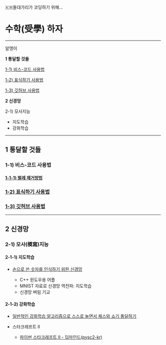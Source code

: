 :kr:돌대가리가 코딩하기 위해...

# 수학(受學) 하자

---

알맹이  

**1 통달할 것들**  

[1-1) 비스-코드 사용법](#비스-코드-사용법)  

[1-2) 표식하기 사용법](https://github.com/zeuseyera/Markdown_TongDal-kr)  

[1-3) 깃허브 사용법](https://github.com/zeuseyera/GitHub_Ga_MeoiJi-kr)  

**2 신경망**  

2-1) 모사지능  

- 지도학습  
- 강화학습  

---

## 1 통달할 것들

<a name="비스-코드-사용법"><a/>
### 1-1) 비스-코드 사용법  

#### [1-1-1) 벌레 제거방법](./비스-코드/길잡이/비스-코드_벌레제거_방법.md)  

### [1-2) 표식하기 사용법](https://github.com/zeuseyera/Markdown_TongDal-kr)  

### [1-3) 깃허브 사용법](https://github.com/zeuseyera/GitHub_Ga_MeoiJi-kr)  

---

## 2 신경망

### 2-1) 모사(模寫)지능

#### 2-1-1) 지도학습

- [손으로 쓴 숫자를 인식하기 위한 신경망](https://github.com/zeuseyera/NN_for_Recognition_of_Handwritten_Digits-kr)

  - C++ 윈도우용 어플
  - MNIST 자료로 신경망 역전파: 지도학습
  - 신경망 벼림 기교


#### 2-1-2) 강화학습

- [일반적인 강화학습 알고리즘으로 스스로 놀면서 체스와 쇼기 통달하기](./모사지능/강화학습/일반적인_강화학습_알고리즘으로_스스로_놀면서_체스와_쇼기_통달하기.md)

- 스타크래프트 II

  - [파이썬 스타크래프트 II - 딥마인드(pysc2-kr)](https://github.com/zeuseyera/pysc2-kr)




